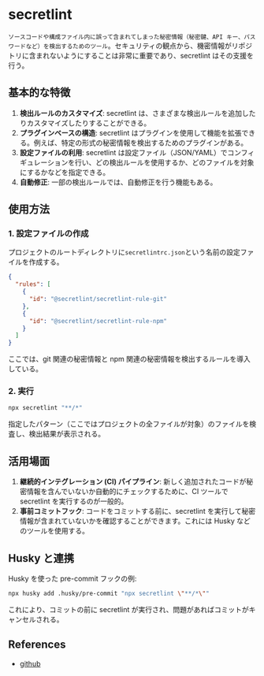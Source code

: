 # secretlint

`ソースコードや構成ファイル内に誤って含まれてしまった秘密情報（秘密鍵、API キー、パスワードなど）を検出するためのツール`。セキュリティの観点から、機密情報がリポジトリに含まれないようにすることは非常に重要であり、secretlint はその支援を行う。

## 基本的な特徴

1. **検出ルールのカスタマイズ**: secretlint は、さまざまな検出ルールを追加したりカスタマイズしたりすることができる。
2. **プラグインベースの構造**: secretlint はプラグインを使用して機能を拡張できる。例えば、特定の形式の秘密情報を検出するためのプラグインがある。
3. **設定ファイルの利用**: secretlint は設定ファイル（JSON/YAML）でコンフィギュレーションを行い、どの検出ルールを使用するか、どのファイルを対象にするかなどを指定できる。
4. **自動修正**: 一部の検出ルールでは、自動修正を行う機能もある。

## 使用方法

### 1. 設定ファイルの作成

プロジェクトのルートディレクトリに`secretlintrc.json`という名前の設定ファイルを作成する。

```json
{
  "rules": [
    {
      "id": "@secretlint/secretlint-rule-git"
    },
    {
      "id": "@secretlint/secretlint-rule-npm"
    }
  ]
}
```

ここでは、git 関連の秘密情報と npm 関連の秘密情報を検出するルールを導入している。

### 2. 実行

```sh
npx secretlint "**/*"
```

指定したパターン（ここではプロジェクトの全ファイルが対象）のファイルを検査し、検出結果が表示される。

## 活用場面

1. **継続的インテグレーション (CI) パイプライン**: 新しく追加されたコードが秘密情報を含んでいないか自動的にチェックするために、CI ツールで secretlint を実行するのが一般的。
2. **事前コミットフック**: コードをコミットする前に、secretlint を実行して秘密情報が含まれていないかを確認することができます。これには Husky などのツールを使用する。

## Husky と連携

Husky を使った pre-commit フックの例:

```bash
npx husky add .husky/pre-commit "npx secretlint \"**/*\""
```

これにより、コミットの前に secretlint が実行され、問題があればコミットがキャンセルされる。

## References

- [github](https://github.com/secretlint/secretlint)
